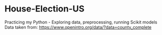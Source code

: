 # House-Election-US
Practicing my Python - Exploring data, preprocessing, running Scikit models
Data taken from: https://www.openintro.org/data/?data=county_complete
